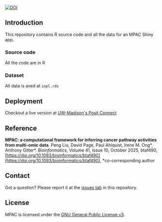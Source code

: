 [![DOI](https://zenodo.org/badge/717806649.svg)](https://zenodo.org/doi/10.5281/zenodo.11623974)

## Introduction
This repository contains R source code and all the data for an MPAC Shiny app.

### Source code
All the code are in R

### Dataset 
All data is aved at `inpl.rds`


## Deployment

Checkout a live version at [UW-Madison's Posit 
Connect](https://connect.doit.wisc.edu/content/122/)

## Reference

__MPAC: a computational framework for inferring cancer pathway activities from multi-omic data__. Peng Liu, David Page, Paul Ahlquist, Irene M. Ong*, Anthony Gitter*. _Bioinformatics_, Volume 41, Issue 10, October 2025, btaf490, [https://doi.org/10.1093/bioinformatics/btaf490](https://doi.org/10.1093/bioinformatics/btaf490), *co-corresponding author


## Contact

Got a question? Please report it at the [issues tab](https://github.com/pliu55/MPAC_Shiny/issues) in this repository.

## License

MPAC is licensed under the [GNU General Public License v3](LICENSE.md).
